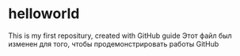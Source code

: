 # helloworld
This is my first repositury, created with GitHub guide
Этот файл был изменен для того, чтобы продемонстрировать работы GitHub

